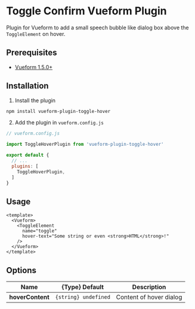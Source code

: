 # Toggle Confirm Vueform Plugin

Plugin for Vueform to add a small speech bubble like dialog box above the `ToggleElement` on hover.

## Prerequisites

- [Vueform 1.5.0+](https://github.com/vueform/vueform)

## Installation

1. Install the plugin

```bash
npm install vueform-plugin-toggle-hover
```

2. Add the plugin in `vueform.config.js`

```js
// vueform.config.js

import ToggleHoverPlugin from 'vueform-plugin-toggle-hover'

export default {
  // ...
  plugins: [
    ToggleHoverPlugin,
  ]
}

```

## Usage

```vue
<template>
  <Vueform>
    <ToggleElement
      name="toggle"
      hover-text="Some string or even <strong>HTML</strong>!"
    />
  </Vueform>
</template>
```

## Options

| Name             | {Type} Default       | Description             |
|------------------|----------------------|-------------------------|
| **hoverContent** | `{string} undefined` | Content of hover dialog |
